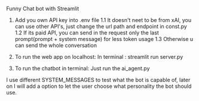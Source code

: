 Funny Chat bot with Streamlit

1. Add you own API key into .env file
  1.1 It doesn't neet to be  from xAI, you can use other API's, just change the url path and endpoint in const.py
  1.2 If its paid API, you can send in the request only the last prompt(prompt + system message) for less token usage
  1.3 Otherwise u can send the whole conversation

2. To run the web app on localhost:
In terminal :
  streamlit run server.py

3. To run the chatbot in terminal:
  Just run the ai_agent.py


I use different SYSTEM_MESSAGES to test what the bot is capable of, 
later on I will add a option to let the user choose what personality the bot should use.

